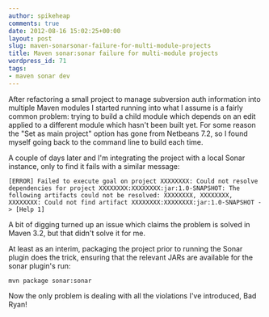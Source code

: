 ```yaml
---
author: spikeheap
comments: true
date: 2012-08-16 15:02:25+00:00
layout: post
slug: maven-sonarsonar-failure-for-multi-module-projects
title: Maven sonar:sonar failure for multi-module projects
wordpress_id: 71
tags:
- maven sonar dev
---
```


After refactoring a small project to manage subversion auth information into multiple Maven modules I started running into what I assume is a fairly common problem: trying to build a child module which depends on an edit applied to a different module which hasn't been built yet. For some reason the "Set as main project" option has gone from Netbeans 7.2, so I found myself going back to the command line to build each time.

A couple of days later and I'm integrating the project with a local Sonar instance, only to find it fails with a similar message: 

```
[ERROR] Failed to execute goal on project XXXXXXXX: Could not resolve dependencies for project XXXXXXXX:XXXXXXXX:jar:1.0-SNAPSHOT: The following artifacts could not be resolved: XXXXXXXX, XXXXXXXX, XXXXXXXX: Could not find artifact XXXXXXXX:XXXXXXXX:jar:1.0-SNAPSHOT -> [Help 1]
```

A bit of digging turned up an issue which claims the problem is solved in Maven 3.2, but that didn't solve it for me. 

At least as an interim, packaging the project prior to running the Sonar plugin does the trick, ensuring that the relevant JARs are available for the sonar plugin's run:

```
mvn package sonar:sonar
```

Now the only problem is dealing with all the violations I've introduced, Bad Ryan!

